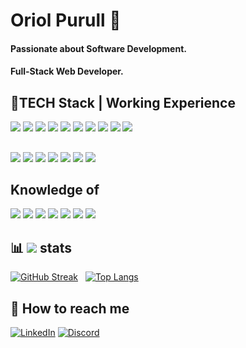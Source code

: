 <h1>Oriol Purull 👋<h4>


 <h4> Passionate about Software Development. </h4>
<h4> Full-Stack Web Developer. </h4>

 #### <h2>🌱TECH Stack | Working Experience</h2>
 
  <span><a target="_blank" href="https://react.dev/"><img src="https://skillicons.dev/icons?i=react" /></a></span>
 <span align="">
  <a target="_blank" href="https://angular.io/guide/what-is-angular"><img src="https://skillicons.dev/icons?i=angular" /></a>
 </span>
 <span align=""><a target="_blank" href="https://vuejs.org/"><img src="https://skillicons.dev/icons?i=vue" /></a></span>
 <span>
  <a target="_blank" href="https://docs.djangoproject.com/en/5.0/"><img src="https://skillicons.dev/icons?i=django" /></a>
  </span>
  <span><a target="_blank" href="https://laravel.com/"><img src="https://skillicons.dev/icons?i=laravel" /></a></span>
  <span align=""><a target="_blank" href="https://www.docker.com/"><img src="https://skillicons.dev/icons?i=docker" /></a></span>
  <span align="">
  <a target="_blank" href="https://redux.js.org/"><img src="https://skillicons.dev/icons?i=redux" /></a>
  </span>
  <span align=""><a target="_blank" href="https://getbootstrap.com/"><img src="https://skillicons.dev/icons?i=bootstrap" /></a></span>
  <span align=""><a target="_blank" href="https://tailwindcss.com/"><img src="https://skillicons.dev/icons?i=tailwind" /></a></span>
  <span align="">
  <a target="_blank" href="https://docs.aws.amazon.com/"><img src="https://skillicons.dev/icons?i=aws" /></a>
</span>

  
  
 #### <h2> </h2>
   
<span align=""><a target="_blank" href="https://www.php.net/"><img src="https://skillicons.dev/icons?i=php" /></a></span>
  <span><a target="_blank" href="https://docs.python.org/3/"><img src="https://skillicons.dev/icons?i=python" /></a></span>
</span>
<span align="">
  <a target="_blank" href="https://www.typescriptlang.org/"><img src="https://skillicons.dev/icons?i=ts" /></a>
</span>
<span align=""><a target="_blank" href="https://developer.mozilla.org/en-US/docs/Glossary/HTML5"><img src="https://skillicons.dev/icons?i=html" /></a></span>
  <span align=""><a target="_blank" href="https://developer.mozilla.org/en-US/docs/Glossary/CSS"><img src="https://skillicons.dev/icons?i=css" /></a></span>
  <span align=""><a target="_blank" href="https://developer.mozilla.org/en-US/docs/Glossary/javascript"><img src="https://skillicons.dev/icons?i=js" /></a></span>
  <span align="">
  <a target="_blank" href="https://nodejs.org/en"><img src="https://skillicons.dev/icons?i=nodejs" /></a>
</span>
  
 
 #### <h2>Knowledge of </h2> 
  <span align="">
  <a target="_blank" href="https://git-scm.com/"><img src="https://skillicons.dev/icons?i=git" /></a>
</span>
  <span align="">
  <a target="_blank" href="https://github.com"><img src="https://skillicons.dev/icons?i=github" /></a>
</span>
  <span align="">
  <a target="_blank" href="https://www.mysql.com/"><img src="https://skillicons.dev/icons?i=mysql" /></a>
</span>
  <span align="">
  <a target="_blank" href="https://www.postman.com/"><img src="https://skillicons.dev/icons?i=postman" /></a>
</span>
<span align="">
  <a target="_blank" href="https://redis.io/"><img src="https://skillicons.dev/icons?i=redis" /></a>
</span>
</span>
</span>
  <span align="">
  <a target="_blank" href="https://firebase.google.com/docs/"><img src="https://skillicons.dev/icons?i=firebase" /></a>
</span>
  <span align="">
  <a target="_blank" href="https://www.npmjs.com/"><img src="https://img.shields.io/badge/npm-CB3837?style=for-the-badge&logo=npm&logoColor=white" /></a>
</span>

 
 <h2>📊 <img src="https://img.shields.io/badge/GitHub-100000?style=for-the-badge&logo=github&logoColor=white" /> stats</h2>
 
[![GitHub Streak](https://streak-stats.demolab.com/?user=Purullator&theme=dark)](https://git.io/streak-stats)
 &nbsp;
 [![Top Langs](https://github-readme-stats.vercel.app/api/top-langs/?username=Purullator&layout=compact)](https://github.com/anuraghazra/github-readme-stats)
 
</div>
 
  #### <h2> 📩 How to reach me </h2> [![LinkedIn](https://img.shields.io/badge/LinkedIn-0077B5?style=for-the-badge&logo=linkedin&logoColor=white)](https://www.linkedin.com/in/oriol-purull-urrea-23a447115/) [![Discord](https://img.shields.io/badge/Discord-5865F2?style=for-the-badge&logo=discord&logoColor=white)](https://discord.com/@Purullator) 
